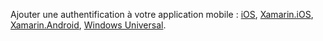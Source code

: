 ﻿Ajouter une authentification à votre application mobile : [iOS][ios-get-started-users], [Xamarin.iOS][xamarin-ios-get-started-users], [Xamarin.Android][xamarin-android-get-started-users], [Windows Universal][windows-get-started-users].


[windows-get-started-users]: ../articles/app-service-mobile-dotnet-backend-windows-store-dotnet-get-started-users-preview.md
[xamarin-ios-get-started-users]: ../articles/app-service-mobile-dotnet-backend-xamarin-ios-get-started-users-preview.md
[xamarin-android-get-started-users]: ../articles/app-service-mobile-dotnet-backend-xamarin-android-get-started-users-preview.md
[ios-get-started-users]: ../articles/app-service-mobile-dotnet-backend-ios-get-started-users-preview.md

<!--HONumber=49-->